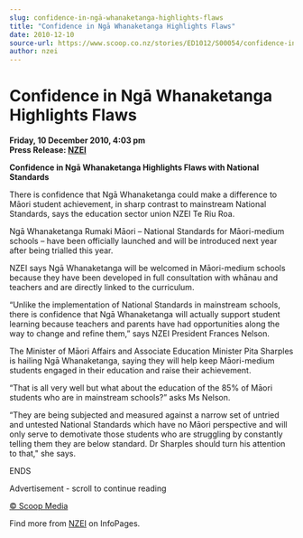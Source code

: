 ```yaml
---
slug: confidence-in-ngā-whanaketanga-highlights-flaws
title: "Confidence in Ngā Whanaketanga Highlights Flaws"
date: 2010-12-10
source-url: https://www.scoop.co.nz/stories/ED1012/S00054/confidence-in-nga-whanaketanga-highlights-flaws.htm
author: nzei
---
```

Confidence in Ngā Whanaketanga Highlights Flaws
===============================================

**Friday, 10 December 2010, 4:03 pm**  
**Press Release: [NZEI](https://info.scoop.co.nz/NZEI)**

**Confidence in Ngā Whanaketanga Highlights Flaws with National Standards**

There is confidence that Ngā Whanaketanga could make a difference to Māori student achievement, in sharp contrast to mainstream National Standards, says the education sector union NZEI Te Riu Roa.

Ngā Whanaketanga Rumaki Māori – National Standards for Māori-medium schools – have been officially launched and will be introduced next year after being trialled this year.

NZEI says Ngā Whanaketanga will be welcomed in Māori-medium schools because they have been developed in full consultation with whānau and teachers and are directly linked to the curriculum.

“Unlike the implementation of National Standards in mainstream schools, there is confidence that Ngā Whanaketanga will actually support student learning because teachers and parents have had opportunities along the way to change and refine them,” says NZEI President Frances Nelson.

The Minister of Māori Affairs and Associate Education Minister Pita Sharples is hailing Ngā Whanaketanga, saying they will help keep Māori-medium students engaged in their education and raise their achievement.

“That is all very well but what about the education of the 85% of Māori students who are in mainstream schools?” asks Ms Nelson.

“They are being subjected and measured against a narrow set of untried and untested National Standards which have no Māori perspective and will only serve to demotivate those students who are struggling by constantly telling them they are below standard. Dr Sharples should turn his attention to that," she says.

ENDS  

Advertisement - scroll to continue reading





[© Scoop Media](http://www.scoop.co.nz/about/terms.html)

Find more from [NZEI](https://info.scoop.co.nz/NZEI) on InfoPages.